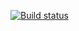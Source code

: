 [![Build status](https://ci.appveyor.com/api/projects/status/t8pirbt1wubi1wvx/branch/main?svg=true)](https://ci.appveyor.com/project/AnnaBorzenkowa/postman/branch/main)
